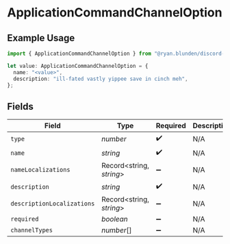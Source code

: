 # ApplicationCommandChannelOption

## Example Usage

```typescript
import { ApplicationCommandChannelOption } from "@ryan.blunden/discord-sdk/models/components";

let value: ApplicationCommandChannelOption = {
  name: "<value>",
  description: "ill-fated vastly yippee save in cinch meh",
};
```

## Fields

| Field                      | Type                       | Required                   | Description                |
| -------------------------- | -------------------------- | -------------------------- | -------------------------- |
| `type`                     | *number*                   | :heavy_check_mark:         | N/A                        |
| `name`                     | *string*                   | :heavy_check_mark:         | N/A                        |
| `nameLocalizations`        | Record<string, *string*>   | :heavy_minus_sign:         | N/A                        |
| `description`              | *string*                   | :heavy_check_mark:         | N/A                        |
| `descriptionLocalizations` | Record<string, *string*>   | :heavy_minus_sign:         | N/A                        |
| `required`                 | *boolean*                  | :heavy_minus_sign:         | N/A                        |
| `channelTypes`             | *number*[]                 | :heavy_minus_sign:         | N/A                        |